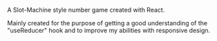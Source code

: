A Slot-Machine style number game created with React.

Mainly created for the purpose of getting a good understanding of the "useReducer" hook and to improve my abilities with responsive design.